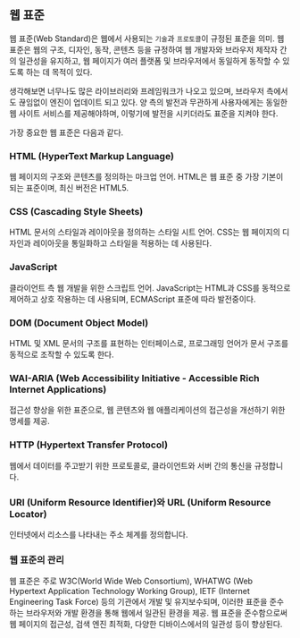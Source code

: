 ## 웹 표준

웹 표준(Web Standard)은 웹에서 사용되는 `기술`과 `프로토콜`이 규정된 표준을 의미. 웹 표준은 웹의 구조, 디자인, 동작, 콘텐츠 등을 규정하여 웹 개발자와 브라우저 제작자 간의 일관성을 유지하고, 웹 페이지가 여러 플랫폼 및 브라우저에서 동일하게 동작할 수 있도록 하는 데 목적이 있다. <br />

생각해보면 너무나도 많은 라이브러리와 프레임워크가 나오고 있으며, 브라우저 측에서도 끊임없이 엔진이 업데이트 되고 있다. 양 측의 발전과 무관하게 사용자에게는 동일한 웹 사이트 서비스를 제공해야하며, 이렇기에 발전을 시키더라도 표준을 지켜야 한다. <br />

가장 중요한 웹 표준은 다음과 같다. <br />

### HTML (HyperText Markup Language)

웹 페이지의 구조와 콘텐츠를 정의하는 마크업 언어. HTML은 웹 표준 중 가장 기본이 되는 표준이며, 최신 버전은 HTML5.

### CSS (Cascading Style Sheets)

HTML 문서의 스타일과 레이아웃을 정의하는 스타일 시트 언어. CSS는 웹 페이지의 디자인과 레이아웃을 통일화하고 스타일을 적용하는 데 사용된다.

### JavaScript

클라이언트 측 웹 개발을 위한 스크립트 언어. JavaScript는 HTML과 CSS를 동적으로 제어하고 상호 작용하는 데 사용되며, ECMAScript 표준에 따라 발전중이다.

### DOM (Document Object Model)

HTML 및 XML 문서의 구조를 표현하는 인터페이스로, 프로그래밍 언어가 문서 구조를 동적으로 조작할 수 있도록 한다.

### WAI-ARIA (Web Accessibility Initiative - Accessible Rich Internet Applications)

접근성 향상을 위한 표준으로, 웹 콘텐츠와 웹 애플리케이션의 접근성을 개선하기 위한 명세를 제공.

### HTTP (Hypertext Transfer Protocol)

웹에서 데이터를 주고받기 위한 프로토콜로, 클라이언트와 서버 간의 통신을 규정합니다.

### URI (Uniform Resource Identifier)와 URL (Uniform Resource Locator)

인터넷에서 리소스를 나타내는 주소 체계를 정의합니다.

### 웹 표준의 관리

웹 표준은 주로 W3C(World Wide Web Consortium), WHATWG (Web Hypertext Application Technology Working Group), IETF (Internet Engineering Task Force) 등의 기관에서 개발 및 유지보수되며, 이러한 표준을 준수하는 브라우저와 개발 환경을 통해 웹에서 일관된 환경을 제공. 웹 표준을 준수함으로써 웹 페이지의 접근성, 검색 엔진 최적화, 다양한 디바이스에서의 일관성 등이 향상된다.
